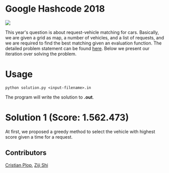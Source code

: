 # Google Hashcode 2018

![](https://anchr.io/i/9wLgJ.png)

This year's question is about request-vehicle matching for cars. Basically, we are given a grid as map, a number of vehicles, and a list of requests, and we are required to find the best matching given an evaluation function. The detailed problem statement can be found [here](https://github.com/StevenShi-23/google-hashcode-2018/blob/master/online_qualification_round_2018.pdf). Below we present our iteration over solving the problem.

# Usage
```
python solution.py <input-filename>.in
```
The program will write the solution to __<input-filenamme>.out__.

# Solution 1 (Score: 1.562.473)

At first, we proposed a greedy method to select the vehicle with highest score given a time for a request.


## Contributors
[Cristian Plop](https://www.linkedin.com/in/cristian-plop/), [Ziji Shi](https://www.linkedin.com/in/zijishi/)
